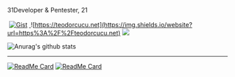 31Developer & Pentester, 21 <br> <br> <a href="https://twitter.com/Teodor_Cucu"><img src="https://img.shields.io/twitter/follow/Teodor_Cucu?style=social" alt=""></a> [![Gist](https://badgen.net/badge/icon/Gist?icon=github&label)](https://gist.github.com/teodorcucu)<a href="https://img.shields.io/badge/age-21-brightgreen"><img src="https://img.shields.io/badge/age-21-brightgreen" alt=""></a>   <a href="https://gpvc.arturio.dev/teodorcucu"><img src="https://gpvc.arturio.dev/teodorcucu" alt=""> </a>![https://teodorcucu.net](https://img.shields.io/website?url=https%3A%2F%2Fteodorcucu.net) <a href="https://keys.openpgp.org/search?q=561E8F7473F899A0B1BD9B55655D4883FA2D2B5C"><img src="https://img.shields.io/badge/pgp-561E8F7473F899A0B1BD9B55655D4883FA2D2B5C-blue"></a>

![Anurag's github stats](https://github-readme-stats.vercel.app/api?username=teodorcucu&show_icons=true&theme=white)

---------------------
[![ReadMe Card](https://github-readme-stats.vercel.app/api/pin/?username=teodorcucu&repo=Macos-AT-DNS-Blocker)](https://github.com/teodorcucu/Macos-AT-DNS-Blocker)
[![ReadMe Card](https://github-readme-stats.vercel.app/api/pin/?username=teodorcucu&repo=Hackintosh-Skilake-GA-H110M-S2HP-EFI)](https://github.com/teodorcucu/Hackintosh-Skilake-GA-H110M-S2HP-EFI)
<!--

**teodorcucu/teodorcucu** is a ✨ _special_ ✨ repository because its `README.md` (this file) appears on your GitHub profile.

Here are some ideas to get you started:

- 🔭 I’m currently working on ...
- 🌱 I’m currently learning ...
- 👯 I’m looking to collaborate on ...
- 🤔 I’m looking for help with ...
- 💬 Ask me about ...
- 📫 How to reach me: ...
- 😄 Pronouns: ...
- ⚡ Fun fact: ...
-->
